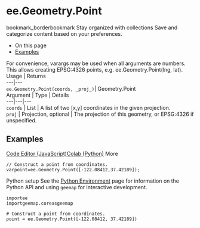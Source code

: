  
#  ee.Geometry.Point
bookmark_borderbookmark Stay organized with collections  Save and categorize content based on your preferences.
  * On this page
  * [Examples](https://developers.google.com/earth-engine/apidocs/ee-geometry-point#examples)


For convenience, varargs may be used when all arguments are numbers. This allows creating EPSG:4326 points, e.g. ee.Geometry.Point(lng, lat).
Usage | Returns  
---|---  
`ee.Geometry.Point(coords, _proj_)`|  Geometry.Point  
Argument | Type | Details  
---|---|---  
`coords` | List<Number> | A list of two [x,y] coordinates in the given projection.  
`proj` | Projection, optional | The projection of this geometry, or EPSG:4326 if unspecified.  
## Examples
[Code Editor (JavaScript)](https://developers.google.com/earth-engine/apidocs/ee-geometry-point#code-editor-javascript-sample)[Colab (Python)](https://developers.google.com/earth-engine/apidocs/ee-geometry-point#colab-python-sample) More
```
// Construct a point from coordinates.
varpoint=ee.Geometry.Point([-122.08412,37.42189]);
```
Python setup
See the [ Python Environment](https://developers.google.com/earth-engine/guides/python_install) page for information on the Python API and using `geemap` for interactive development.
```
importee
importgeemap.coreasgeemap
```
```
# Construct a point from coordinates.
point = ee.Geometry.Point([-122.08412, 37.42189])
```

